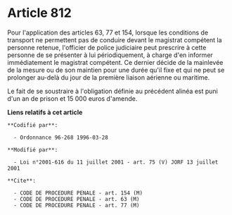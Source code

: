 # Article 812

Pour l'application des articles 63, 77 et 154, lorsque les conditions de transport ne permettent pas de conduire devant le
magistrat compétent la personne retenue, l'officier de police judiciaire peut prescrire à cette personne de se présenter à
lui périodiquement, à charge d'en informer immédiatement le magistrat compétent. Ce dernier décide de la mainlevée de la
mesure ou de son maintien pour une durée qu'il fixe et qui ne peut se prolonger au-delà du jour de la première liaison
aérienne ou maritime.

Le fait de se soustraire à l'obligation définie au précédent alinéa est puni d'un an de prison et 15 000 euros d'amende.

**Liens relatifs à cet article**

	**Codifié par**:

	  - Ordonnance 96-268 1996-03-28

	**Modifié par**:

	  - Loi n°2001-616 du 11 juillet 2001 - art. 75 (V) JORF 13 juillet 2001

	**Cite**:

	  - CODE DE PROCEDURE PENALE - art. 154 (M)
	  - CODE DE PROCEDURE PENALE - art. 63 (M)
	  - CODE DE PROCEDURE PENALE - art. 77 (M)
